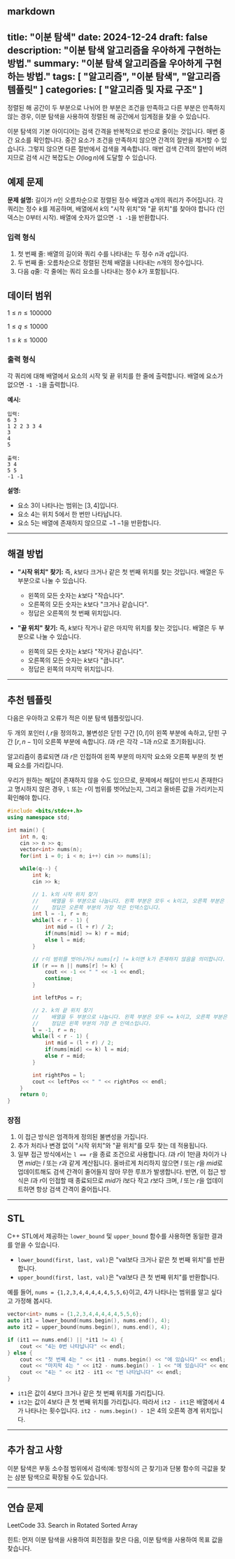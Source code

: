 markdown
---
title: "이분 탐색"
date: 2024-12-24
draft: false
description: "이분 탐색 알고리즘을 우아하게 구현하는 방법."
summary: "이분 탐색 알고리즘을 우아하게 구현하는 방법."
tags: [ "알고리즘", "이분 탐색", "알고리즘 템플릿" ]
categories: [ "알고리즘 및 자료 구조" ]
---

정렬된 해 공간이 두 부분으로 나뉘어 한 부분은 조건을 만족하고 다른 부분은 만족하지 않는 경우, 이분 탐색을 사용하여 정렬된 해 공간에서 임계점을 찾을 수 있습니다.

이분 탐색의 기본 아이디어는 검색 간격을 반복적으로 반으로 줄이는 것입니다. 매번 중간 요소를 확인합니다. 중간 요소가 조건을 만족하지 않으면 간격의 절반을 제거할 수 있습니다. 그렇지 않으면 다른 절반에서 검색을 계속합니다. 매번 검색 간격의 절반이 버려지므로 검색 시간 복잡도는 $O(\log n)$에 도달할 수 있습니다.

## 예제 문제

**문제 설명:**
길이가 $n$인 오름차순으로 정렬된 정수 배열과 $q$개의 쿼리가 주어집니다. 각 쿼리는 정수 $k$를 제공하며, 배열에서 $k$의 "시작 위치"와 "끝 위치"를 찾아야 합니다 (인덱스는 0부터 시작). 배열에 숫자가 없으면 `-1 -1`을 반환합니다.

### 입력 형식

1. 첫 번째 줄: 배열의 길이와 쿼리 수를 나타내는 두 정수 $n$과 $q$입니다.
2. 두 번째 줄: 오름차순으로 정렬된 전체 배열을 나타내는 $n$개의 정수입니다.
3. 다음 $q$줄: 각 줄에는 쿼리 요소를 나타내는 정수 $k$가 포함됩니다.

## 데이터 범위

$1 \leq n \leq 100000$

$1 \leq q \leq 10000$

$1 \leq k \leq 10000$

### 출력 형식

각 쿼리에 대해 배열에서 요소의 시작 및 끝 위치를 한 줄에 출력합니다. 배열에 요소가 없으면 `-1 -1`을 출력합니다.

**예시:**

```
입력:
6 3
1 2 2 3 3 4
3
4
5

출력:
3 4
5 5
-1 -1
```

**설명:**

- 요소 $3$이 나타나는 범위는 $[3, 4]$입니다.
- 요소 $4$는 위치 $5$에서 한 번만 나타납니다.
- 요소 $5$는 배열에 존재하지 않으므로 $-1$ $-1$을 반환합니다.

---

## 해결 방법

- **"시작 위치" 찾기:**
  즉, $k$보다 크거나 같은 첫 번째 위치를 찾는 것입니다. 배열은 두 부분으로 나눌 수 있습니다.
    - 왼쪽의 모든 숫자는 $k$보다 "작습니다".
    - 오른쪽의 모든 숫자는 $k$보다 "크거나 같습니다".
    - 정답은 오른쪽의 첫 번째 위치입니다.

- **"끝 위치" 찾기:**
  즉, $k$보다 작거나 같은 마지막 위치를 찾는 것입니다. 배열은 두 부분으로 나눌 수 있습니다.
    - 왼쪽의 모든 숫자는 $k$보다 "작거나 같습니다".
    - 오른쪽의 모든 숫자는 $k$보다 "큽니다".
    - 정답은 왼쪽의 마지막 위치입니다.

---

## 추천 템플릿

다음은 우아하고 오류가 적은 이분 탐색 템플릿입니다.

두 개의 포인터 $l, r$을 정의하고, 불변성은 닫힌 구간 $[0, l]$이 왼쪽 부분에 속하고, 닫힌 구간 $[r, n - 1]$이 오른쪽 부분에 속합니다. $l$과 $r$은 각각 $-1$과 $n$으로 초기화됩니다.

알고리즘이 종료되면 $l$과 $r$은 인접하여 왼쪽 부분의 마지막 요소와 오른쪽 부분의 첫 번째 요소를 가리킵니다.

우리가 원하는 해답이 존재하지 않을 수도 있으므로, 문제에서 해답이 반드시 존재한다고 명시하지 않은 경우, `l` 또는 `r`이 범위를 벗어났는지, 그리고 올바른 값을 가리키는지 확인해야 합니다.

```cpp
#include <bits/stdc++.h>
using namespace std;

int main() {
    int n, q;
    cin >> n >> q;
    vector<int> nums(n);
    for(int i = 0; i < n; i++) cin >> nums[i];

    while(q--) {
        int k;
        cin >> k;

        // 1. k의 시작 위치 찾기
        //    배열을 두 부분으로 나눕니다. 왼쪽 부분은 모두 < k이고, 오른쪽 부분은 모두 >= k입니다.
        //    정답은 오른쪽 부분의 가장 작은 인덱스입니다.
        int l = -1, r = n;
        while(l < r - 1) {
            int mid = (l + r) / 2;
            if(nums[mid] >= k) r = mid; 
            else l = mid;
        }

        // r이 범위를 벗어나거나 nums[r] != k이면 k가 존재하지 않음을 의미합니다.
        if (r == n || nums[r] != k) {
            cout << -1 << " " << -1 << endl;
            continue;
        }

        int leftPos = r;

        // 2. k의 끝 위치 찾기
        //    배열을 두 부분으로 나눕니다. 왼쪽 부분은 모두 <= k이고, 오른쪽 부분은 모두 > k입니다.
        //    정답은 왼쪽 부분의 가장 큰 인덱스입니다.
        l = -1, r = n;
        while(l < r - 1) {
            int mid = (l + r) / 2;
            if(nums[mid] <= k) l = mid;
            else r = mid;
        }

        int rightPos = l;
        cout << leftPos << " " << rightPos << endl;
    }
    return 0;
}
```

### 장점

1. 이 접근 방식은 엄격하게 정의된 불변성을 가집니다.
2. 추가 처리나 변경 없이 "시작 위치"와 "끝 위치"를 모두 찾는 데 적용됩니다.
3. 일부 접근 방식에서는 `l == r`을 종료 조건으로 사용합니다. $l$과 $r$이 $1$만큼 차이가 나면 $mid$는 $l$ 또는 $r$과 같게 계산됩니다. 올바르게 처리하지 않으면 $l$ 또는 $r$을 $mid$로 업데이트해도 검색 간격이 줄어들지 않아 무한 루프가 발생합니다. 반면, 이 접근 방식은 $l$과 $r$이 인접할 때 종료되므로 $mid$가 $l$보다 작고 $r$보다 크며, $l$ 또는 $r$을 업데이트하면 항상 검색 간격이 줄어듭니다.

---

## STL

C++ STL에서 제공하는 `lower_bound` 및 `upper_bound` 함수를 사용하면 동일한 결과를 얻을 수 있습니다.

- `lower_bound(first, last, val)`은 "val보다 크거나 같은 첫 번째 위치"를 반환합니다.
- `upper_bound(first, last, val)`은 "val보다 큰 첫 번째 위치"를 반환합니다.

예를 들어, `nums = {1,2,3,4,4,4,4,4,5,5,6}`이고, 4가 나타나는 범위를 알고 싶다고 가정해 봅시다.

```cpp
vector<int> nums = {1,2,3,4,4,4,4,4,5,5,6};
auto it1 = lower_bound(nums.begin(), nums.end(), 4);
auto it2 = upper_bound(nums.begin(), nums.end(), 4);

if (it1 == nums.end() || *it1 != 4) {
    cout << "4는 0번 나타납니다" << endl;
} else {
    cout << "첫 번째 4는 " << it1 - nums.begin() << "에 있습니다" << endl;
    cout << "마지막 4는 " << it2 - nums.begin() - 1 << "에 있습니다" << endl;
    cout << "4는 " << it2 - it1 << "번 나타납니다" << endl;
}
```

- `it1`은 값이 $4$보다 크거나 같은 첫 번째 위치를 가리킵니다.
- `it2`는 값이 $4$보다 큰 첫 번째 위치를 가리킵니다.
  따라서 `it2 - it1`은 배열에서 $4$가 나타나는 횟수입니다. `it2 - nums.begin() - 1`은 $4$의 오른쪽 경계 위치입니다.

---

## 추가 참고 사항

이분 탐색은 부동 소수점 범위에서 검색(예: 방정식의 근 찾기)과 단봉 함수의 극값을 찾는 삼분 탐색으로 확장될 수도 있습니다.

---

## 연습 문제

LeetCode 33. Search in Rotated Sorted Array

힌트: 먼저 이분 탐색을 사용하여 회전점을 찾은 다음, 이분 탐색을 사용하여 목표 값을 찾습니다.